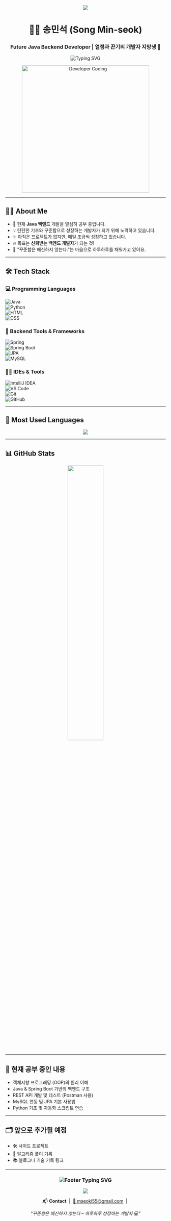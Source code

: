 <!-- 헤더 웨이브 배경 -->
<p align="center">
  <img src="https://capsule-render.vercel.app/api?type=waving&color=4A90E2&height=120&section=header"/>
</p>

<!-- 이름 + 직함 -->
<h1 align="center">🧑‍💻 송민석 (Song Min-seok)</h1>
<h3 align="center">Future Java Backend Developer | 열정과 끈기의 개발자 지망생 💪</h3>

<!-- 애니메이션 문구 -->
<p align="center">
  <img src="https://readme-typing-svg.demolab.com?font=Fira+Code&weight=500&size=22&duration=3000&pause=1000&color=4A90E2&center=true&vCenter=true&width=600&lines=Welcome+to+my+GitHub!;꾸준히+성장하는+백엔드+개발자+지망생입니다!+☕" alt="Typing SVG">
</p>

<!-- 개발자 이미지 -->
<p align="center">
  <img src="https://raw.githubusercontent.com/abhisheknaiidu/abhisheknaiidu/master/code.gif" width="400" alt="Developer Coding">
</p>

---

## 👨‍💻 About Me

- 🌱 현재 **Java 백엔드** 개발을 열심히 공부 중입니다.
- 💡 탄탄한 기초와 꾸준함으로 성장하는 개발자가 되기 위해 노력하고 있습니다.
- ✨ 아직은 프로젝트가 없지만, 매일 조금씩 성장하고 있습니다.
- 🔥 목표는 **신뢰받는 백엔드 개발자**가 되는 것!
- 🎯 "꾸준함은 배신하지 않는다."는 마음으로 하루하루를 채워가고 있어요.

---

## 🛠 Tech Stack

### 💻 Programming Languages  
![Java](https://img.shields.io/badge/Java-007396?style=for-the-badge&logo=java&logoColor=white)  
![Python](https://img.shields.io/badge/Python-3776AB?style=for-the-badge&logo=python&logoColor=white)  
![HTML](https://img.shields.io/badge/HTML5-E44D26?style=for-the-badge&logo=html5&logoColor=white)  
![CSS](https://img.shields.io/badge/CSS3-1572B6?style=for-the-badge&logo=css3&logoColor=white)

### 🧰 Backend Tools & Frameworks  
![Spring](https://img.shields.io/badge/Spring-6DB33F?style=for-the-badge&logo=spring&logoColor=white)  
![Spring Boot](https://img.shields.io/badge/Spring%20Boot-6DB33F?style=for-the-badge&logo=springboot&logoColor=white)  
![JPA](https://img.shields.io/badge/JPA-59666C?style=for-the-badge&logo=hibernate&logoColor=white)  
![MySQL](https://img.shields.io/badge/MySQL-4479A1?style=for-the-badge&logo=mysql&logoColor=white)  

### 🧑‍💻 IDEs & Tools  
![IntelliJ IDEA](https://img.shields.io/badge/IntelliJ%20IDEA-000000?style=for-the-badge&logo=intellijidea&logoColor=white)  
![VS Code](https://img.shields.io/badge/VS%20Code-007ACC?style=for-the-badge&logo=visualstudiocode&logoColor=white)  
![Git](https://img.shields.io/badge/Git-F05032?style=for-the-badge&logo=git&logoColor=white)  
![GitHub](https://img.shields.io/badge/GitHub-181717?style=for-the-badge&logo=github&logoColor=white)

---

## 🧠 Most Used Languages

<p align="center">
  <img src="https://github-readme-stats.vercel.app/api/top-langs/?username=minseok55&layout=donut&theme=default&hide_border=false&size_weight=0.5&count_weight=0.5" />
</p>

---

## 📊 GitHub Stats

<p align="center">
  <img src="https://github-readme-stats.vercel.app/api?username=minseok55&show_icons=true&theme=default&hide_border=false" width="47%" />
</p>

---

## 🌱 현재 공부 중인 내용

- 객체지향 프로그래밍 (OOP)의 원리 이해
- Java & Spring Boot 기반의 백엔드 구조
- REST API 개발 및 테스트 (Postman 사용)
- MySQL 연동 및 JPA 기본 사용법
- Python 기초 및 자동화 스크립트 연습

---

## 🗂️ 앞으로 추가될 예정

- 🛠 사이드 프로젝트
- 🧪 알고리즘 풀이 기록
- 📚 블로그나 기술 기록 링크

---

<!-- 푸터 애니메이션 -->
<h3 align="center">
  <img src="https://readme-typing-svg.demolab.com?font=Fira+Code&weight=500&size=20&duration=3000&pause=1000&color=4A90E2&center=true&vCenter=true&width=600&lines=Thank+you+for+visiting+my+profile!;Let's+build+cool+things+together+🚀" alt="Footer Typing SVG" />
</h3>

<!-- 푸터 웨이브 -->
<p align="center">
  <img src="https://capsule-render.vercel.app/api?type=waving&color=4A90E2&height=120&section=footer"/>
</p>

<!-- 연락처 -->
<p align="center">
  📬 <strong>Contact</strong> &nbsp;|&nbsp;
  <a href="mailto:mseoki55@gmail.com">📧 mseoki55@gmail.com</a> &nbsp;|&nbsp;
  <!--<a href="https://www.linkedin.com/in/your-linkedin">🔗 LinkedIn</a>-->
</p>

<p align="center">
  <em>"꾸준함은 배신하지 않는다 – 하루하루 성장하는 개발자 💻"</em>
</p>
